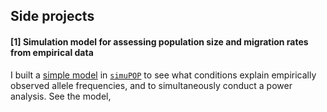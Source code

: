 ## Side projects

#### [1] Simulation model for assessing population size and migration rates from empirical data

I built a [simple model]() in [``simuPOP``](http://simupop.sourceforge.net/Main/Documentation) to see what conditions explain empirically observed allele frequencies, and to simultaneously conduct a power analysis. See the model,


